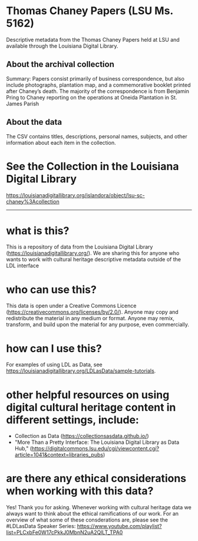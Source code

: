 # Thomas Chaney Papers (LSU Ms. 5162)
Descriptive metadata from the Thomas Chaney Papers held at LSU and available through the Louisiana Digital Library.

## About the archival collection
Summary: Papers consist primarily of business correspondence, but also include photographs, plantation map, and a commemorative booklet printed after Chaney’s death. The majority of the correspondence is from Benjamin Pring to Chaney reporting on the operations at Oneida Plantation in St. James Parish
## About the data 
The CSV contains titles, descriptions, personal names, subjects, and other information about each item in the collection. 

# See the Collection in the Louisiana Digital Library
https://louisianadigitallibrary.org/islandora/object/lsu-sc-chaney%3Acollection


-----------------------
# what is this? 
This is a repository of data from the Louisiana Digital Library (https://louisianadigitallibrary.org/). We are sharing this for anyone who wants to work with cultural heritage descriptive metadata outside of the LDL interface 


# who can use this? 
This data is open under a Creative Commons Licence (https://creativecommons.org/licenses/by/2.0/). Anyone may copy and redistribute the material in any medium or format. Anyone may remix, transform, and build upon the material for any purpose, even commercially.

# how can I use this?
For examples of using LDL as Data, see https://louisianadigitallibrary.org/LDLasData/sample-tutorials.

# other helpful resources on using digital cultural heritage content in different settings, include: 
- Collection as Data (https://collectionsasdata.github.io/) 
- "More Than a Pretty Interface: The Louisiana Digital Library as Data Hub," (https://digitalcommons.lsu.edu/cgi/viewcontent.cgi?article=1041&context=libraries_pubs) 

# are there any ethical considerations when working with this data?
Yes! Thank you for asking. Whenever working with cultural heritage data we always want to think about the ethical ramifications of our work. For an overview of what some of these consderations are, please see the #LDLasData Speaker Series: https://www.youtube.com/playlist?list=PLCxbFe0W17cPkkJ0MbnN2uA2QlLT_TPA0

